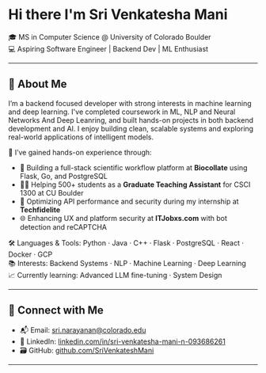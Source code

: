 # Hi there I'm Sri Venkatesha Mani

🎓 MS in Computer Science @ University of Colorado Boulder  
💻 Aspiring Software Engineer | Backend Dev | ML Enthusiast  

---

## 🚀 About Me

I’m a backend focused developer with strong interests in machine learning and deep learning. I've completed coursework in ML, NLP and Neural Networks And Deep Leanring, and built hands-on projects in both backend development and AI. I enjoy building clean, scalable systems and exploring real-world applications of intelligent models.

🧪 I’ve gained hands-on experience through:
- 🧬 Building a full-stack scientific workflow platform at **Biocollate** using Flask, Go, and PostgreSQL
- 🧑‍🏫 Helping 500+ students as a **Graduate Teaching Assistant** for CSCI 1300 at CU Boulder
- 🔧 Optimizing API performance and security during my internship at **Techfidelite**
- 🌐 Enhancing UX and platform security at **ITJobxs.com** with bot detection and reCAPTCHA

🛠️ Languages & Tools: Python · Java · C++ · Flask · PostgreSQL · React · Docker · GCP  
📚 Interests: Backend Systems · NLP · Machine Learning · Deep Learning  
📈 Currently learning: Advanced LLM fine-tuning · System Design

---

## 🔗 Connect with Me

- 📬 Email: sri.narayanan@colorado.edu  
- 💼 LinkedIn: [linkedin.com/in/sri-venkatesha-mani-n-093686261](https://www.linkedin.com/in/sri-venkatesha-mani-n-093686261/)  
- 🗃️ GitHub: [github.com/SriVenkateshMani](https://github.com/SriVenkateshMani)  

---
